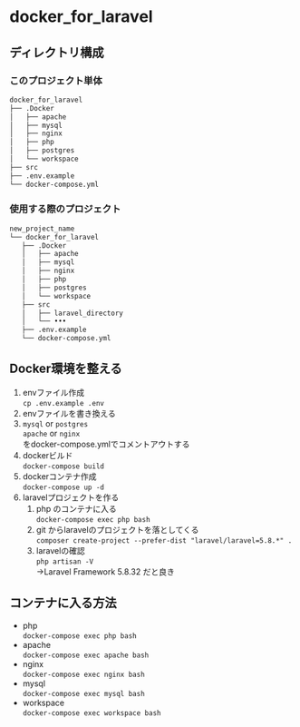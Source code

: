 # docker_for_laravel
## ディレクトリ構成
### このプロジェクト単体  
``` bash
docker_for_laravel
├── .Docker
│   ├── apache
│   ├── mysql
│   ├── nginx
│   ├── php
│   ├── postgres
│   └── workspace
├── src
├── .env.example
└── docker-compose.yml
```

### 使用する際のプロジェクト
``` bash
new_project_name
└── docker_for_laravel
   ├── .Docker
   │   ├── apache
   │   ├── mysql
   │   ├── nginx
   │   ├── php
   │   ├── postgres
   │   └── workspace
   ├── src
   │   ├── laravel_directory
   │   └── ••• 
   ├── .env.example
   └── docker-compose.yml
```

## Docker環境を整える
1. envファイル作成  
`cp .env.example .env`
2. envファイルを書き換える
3. `mysql` or `postgres`  
`apache` or `nginx`  
をdocker-compose.ymlでコメントアウトする
4. dockerビルド  
`docker-compose build`  
6. dockerコンテナ作成  
`docker-compose up -d`  
7. laravelプロジェクトを作る  
   1. php のコンテナに入る  
   `docker-compose exec php bash`  
   2. git からlaravelのプロジェクトを落としてくる  
   `composer create-project --prefer-dist "laravel/laravel=5.8.*" .`  
   3. laravelの確認  
   `php artisan -V`  
   ->Laravel Framework 5.8.32 だと良き  

## コンテナに入る方法
- php  
`docker-compose exec php bash`
- apache  
`docker-compose exec apache bash`
- nginx  
`docker-compose exec nginx bash`
- mysql  
`docker-compose exec mysql bash`  
- workspace  
`docker-compose exec workspace bash`
    

